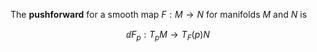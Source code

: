 The **pushforward** for a smooth map $F: M \to N$ for manifolds $M$ and $N$ is 

$$
\dd{F_p}: T_p M \to T_F(p) N
$$